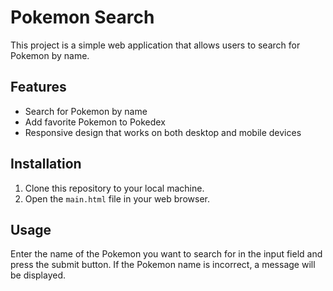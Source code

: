 # Pokemon Search

This project is a simple web application that allows users to search for Pokemon by name.

## Features

- Search for Pokemon by name
- Add favorite Pokemon to Pokedex
- Responsive design that works on both desktop and mobile devices

## Installation

1. Clone this repository to your local machine.
2. Open the `main.html` file in your web browser.

## Usage

Enter the name of the Pokemon you want to search for in the input field and press the submit button. If the Pokemon name is incorrect, a message will be displayed.